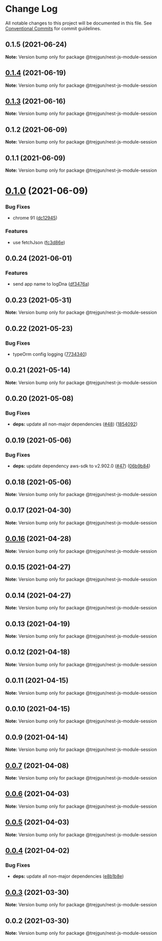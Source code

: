 # Change Log

All notable changes to this project will be documented in this file.
See [Conventional Commits](https://conventionalcommits.org) for commit guidelines.

## 0.1.5 (2021-06-24)

**Note:** Version bump only for package @trejgun/nest-js-module-session





## [0.1.4](https://github.com/trejgun/common-packages/compare/@trejgun/nest-js-module-session@0.1.3...@trejgun/nest-js-module-session@0.1.4) (2021-06-19)

**Note:** Version bump only for package @trejgun/nest-js-module-session





## [0.1.3](https://github.com/trejgun/common-packages/compare/@trejgun/nest-js-module-session@0.1.2...@trejgun/nest-js-module-session@0.1.3) (2021-06-16)

**Note:** Version bump only for package @trejgun/nest-js-module-session





## 0.1.2 (2021-06-09)

**Note:** Version bump only for package @trejgun/nest-js-module-session





## 0.1.1 (2021-06-09)

**Note:** Version bump only for package @trejgun/nest-js-module-session





# [0.1.0](https://github.com/trejgun/common-packages/compare/@trejgun/nest-js-module-session@0.0.24...@trejgun/nest-js-module-session@0.1.0) (2021-06-09)


### Bug Fixes

* chrome 91 ([dc12945](https://github.com/trejgun/common-packages/commit/dc1294598d9b437dd996c6466f46ea9b54fa74d9))


### Features

* use fetchJson ([fc3d86e](https://github.com/trejgun/common-packages/commit/fc3d86e0a27e2cf4387d8706222abae24bde9b16))





## 0.0.24 (2021-06-01)


### Features

* send app name to logDna ([df3476a](https://github.com/trejgun/common-packages/commit/df3476a4a17098fdf80f99cf2400d114cd4e47ad))





## 0.0.23 (2021-05-31)

**Note:** Version bump only for package @trejgun/nest-js-module-session





## 0.0.22 (2021-05-23)


### Bug Fixes

* typeOrm config logging ([7734340](https://github.com/trejgun/common-packages/commit/77343402c7e0c63d3d19bfc55df29b961f68eaaa))





## 0.0.21 (2021-05-14)

**Note:** Version bump only for package @trejgun/nest-js-module-session





## 0.0.20 (2021-05-08)


### Bug Fixes

* **deps:** update all non-major dependencies ([#48](https://github.com/trejgun/common-packages/issues/48)) ([1854092](https://github.com/trejgun/common-packages/commit/1854092c4d51e9ec43aa1d75bb43037c21b11630))





## 0.0.19 (2021-05-06)


### Bug Fixes

* **deps:** update dependency aws-sdk to v2.902.0 ([#47](https://github.com/trejgun/common-packages/issues/47)) ([06b9b84](https://github.com/trejgun/common-packages/commit/06b9b845709c6eb67b7e04277f86ecb9bf19fc73))





## 0.0.18 (2021-05-06)

**Note:** Version bump only for package @trejgun/nest-js-module-session





## 0.0.17 (2021-04-30)

**Note:** Version bump only for package @trejgun/nest-js-module-session





## [0.0.16](https://github.com/trejgun/common-packages/compare/@trejgun/nest-js-module-session@0.0.15...@trejgun/nest-js-module-session@0.0.16) (2021-04-28)

**Note:** Version bump only for package @trejgun/nest-js-module-session





## 0.0.15 (2021-04-27)

**Note:** Version bump only for package @trejgun/nest-js-module-session





## 0.0.14 (2021-04-27)

**Note:** Version bump only for package @trejgun/nest-js-module-session





## 0.0.13 (2021-04-19)

**Note:** Version bump only for package @trejgun/nest-js-module-session





## 0.0.12 (2021-04-18)

**Note:** Version bump only for package @trejgun/nest-js-module-session





## 0.0.11 (2021-04-15)

**Note:** Version bump only for package @trejgun/nest-js-module-session





## 0.0.10 (2021-04-15)

**Note:** Version bump only for package @trejgun/nest-js-module-session





## 0.0.9 (2021-04-14)

**Note:** Version bump only for package @trejgun/nest-js-module-session





## [0.0.7](https://github.com/trejgun/common-packages/compare/@trejgun/nest-js-module-session@0.0.6...@trejgun/nest-js-module-session@0.0.7) (2021-04-08)

**Note:** Version bump only for package @trejgun/nest-js-module-session





## [0.0.6](https://github.com/trejgun/common-packages/compare/@trejgun/nest-js-module-session@0.0.5...@trejgun/nest-js-module-session@0.0.6) (2021-04-03)

**Note:** Version bump only for package @trejgun/nest-js-module-session





## [0.0.5](https://github.com/trejgun/common-packages/compare/@trejgun/nest-js-module-session@0.0.4...@trejgun/nest-js-module-session@0.0.5) (2021-04-03)

**Note:** Version bump only for package @trejgun/nest-js-module-session





## [0.0.4](https://github.com/trejgun/common-packages/compare/@trejgun/nest-js-module-session@0.0.3...@trejgun/nest-js-module-session@0.0.4) (2021-04-02)


### Bug Fixes

* **deps:** update all non-major dependencies ([e8b1b8e](https://github.com/trejgun/common-packages/commit/e8b1b8e7fcc619ca778522bc11133062813de7a4))





## [0.0.3](https://github.com/trejgun/common-packages/compare/@trejgun/nest-js-module-session@0.0.2...@trejgun/nest-js-module-session@0.0.3) (2021-03-30)

**Note:** Version bump only for package @trejgun/nest-js-module-session





## 0.0.2 (2021-03-30)

**Note:** Version bump only for package @trejgun/nest-js-module-session
